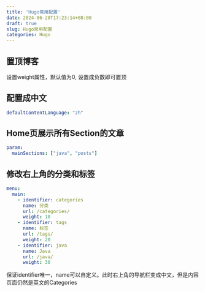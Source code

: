 ```yaml
---
title: 'Hugo常用配置'
date: 2024-06-28T17:23:14+08:00
draft: true
slug: Hugo常用配置
categories: Hugo
---
```


## 置顶博客
设置weight属性，默认值为0, 设置成负数即可置顶

## 配置成中文
```yaml
defaultContentLanguage: "zh"
```

## Home页展示所有Section的文章
```yaml
param:
  mainSections: ["java", "posts"]
```

## 修改右上角的分类和标签
```yaml
menu:
  main:
    - identifier: categories
      name: 分类
      url: /categories/
      weight: 10
    - identifier: tags
      name: 标签
      url: /tags/
      weight: 20
    - identifier: java
      name: Java
      url: /java/
      weight: 30
```
保证identifier唯一，name可以自定义。此时右上角的导航栏变成中文，但是内容页面仍然是英文的Categories

